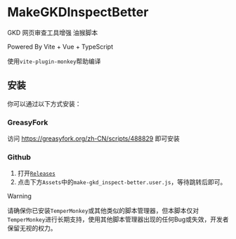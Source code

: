 # MakeGKDInspectBetter

GKD 网页审查工具增强 油猴脚本

Powered By Vite + Vue + TypeScript

使用`vite-plugin-monkey`帮助编译

## 安装

你可以通过以下方式安装：

### GreasyFork

访问 https://greasyfork.org/zh-CN/scripts/488829 即可安装

### Github

1. 打开[`Releases`](https://github.com/adproqwq/MakeGKDInspectBetter/releases/latest)
2. 点击下方`Assets`中的`make-gkd_inspect-better.user.js`，等待跳转后即可。

> [!WARNING]
> 请确保你已安装`TemperMonkey`或其他类似的脚本管理器，但本脚本仅对`TemperMonkey`进行长期支持，使用其他脚本管理器出现的任何Bug或失效，开发者保留无视的权力。
